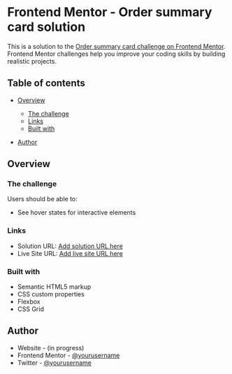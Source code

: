 # Frontend Mentor - Order summary card solution

This is a solution to the [Order summary card challenge on Frontend Mentor](https://www.frontendmentor.io/challenges/order-summary-component-QlPmajDUj). Frontend Mentor challenges help you improve your coding skills by building realistic projects. 

## Table of contents

- [Overview](#overview)
  - [The challenge](#the-challenge)
  - [Links](#links)
  - [Built with](#built-with)

- [Author](#author)


## Overview

### The challenge

Users should be able to:

- See hover states for interactive elements


### Links

- Solution URL: [Add solution URL here](https://github.com/cjdomacena/order-summary-card)
- Live Site URL: [Add live site URL here](https://your-live-site-url.com)

### Built with

- Semantic HTML5 markup
- CSS custom properties
- Flexbox
- CSS Grid


## Author

- Website - (in progress)
- Frontend Mentor - [@yourusername](https://www.frontendmentor.io/profile/yourusername)
- Twitter - [@yourusername](https://www.twitter.com/@cjdomacena2)

